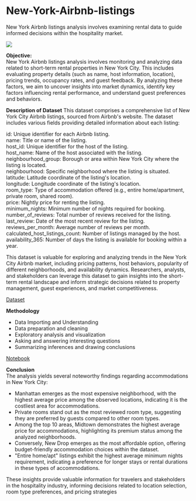 # New-York-Airbnb-listings
New York Airbnb listings analysis involves examining rental data to guide informed decisions within the hospitality market.

![](real-estate-searching-illustration_23-2148649592.jpg)

**Objective:**<br>
New York Airbnb listings analysis involves monitoring and analyzing data related to short-term rental properties in New York City. This includes evaluating property details (such as name, host information, location), pricing trends, occupancy rates, and guest feedback. By analyzing these factors, we aim to uncover insights into market dynamics, identify key factors influencing rental performance, and understand guest preferences and behaviors.

**Description of Dataset**
This dataset comprises a comprehensive list of New York City Airbnb listings, sourced from Airbnb's website. The dataset includes various fields providing detailed information about each listing:

id: Unique identifier for each Airbnb listing.<br>
name: Title or name of the listing.<br>
host_id: Unique identifier for the host of the listing.<br>
host_name: Name of the host associated with the listing.<br>
neighbourhood_group: Borough or area within New York City where the listing is located.<br>
neighbourhood: Specific neighborhood where the listing is situated.<br>
latitude: Latitude coordinate of the listing's location.<br>
longitude: Longitude coordinate of the listing's location.<br>
room_type: Type of accommodation offered (e.g., entire home/apartment, private room, shared room).<br>
price: Nightly price for renting the listing.<br>
minimum_nights: Minimum number of nights required for booking.<br>
number_of_reviews: Total number of reviews received for the listing.<br>
last_review: Date of the most recent review for the listing.<br>
reviews_per_month: Average number of reviews per month.<br>
calculated_host_listings_count: Number of listings managed by the host.<br>
availability_365: Number of days the listing is available for booking within a year.<br>

This dataset is valuable for exploring and analyzing trends in the New York City Airbnb market, including pricing patterns, host behaviors, popularity of different neighborhoods, and availability dynamics. Researchers, analysts, and stakeholders can leverage this dataset to gain insights into the short-term rental landscape and inform strategic decisions related to property management, guest experiences, and market competitiveness.

[Dataset](https://www.kaggle.com/datasets/dgomonov/new-york-city-airbnb-open-data)

**Methodology**
- Data Importing and Understanding
- Data preparation and cleaning
- Exploratory analysis and visualization
- Asking and answering interesting questions
- Summarizing inferences and drawing conclusions

[Notebook](https://github.com/amandeepkaur2024/New-York-Airbnb-listings)

**Conclusion**<br>
The analysis yields several noteworthy findings regarding accommodations in New York City:

- Manhattan emerges as the most expensive neighborhood, with the highest average price among the observed locations, indicating it is the costliest area for accommodations.
- Private rooms stand out as the most reviewed room type, suggesting they are preferred by guests compared to other room types.
- Among the top 10 areas, Midtown demonstrates the highest average price for accommodations, highlighting its premium status among the analyzed neighborhoods.
- Conversely, New Drop emerges as the most affordable option, offering budget-friendly accommodation choices within the dataset.
- "Entire home/apt" listings exhibit the highest average minimum nights requirement, indicating a preference for longer stays or rental durations in these types of accommodations.

These insights provide valuable information for travelers and stakeholders in the hospitality industry, informing decisions related to location selection, room type preferences, and pricing strategies
